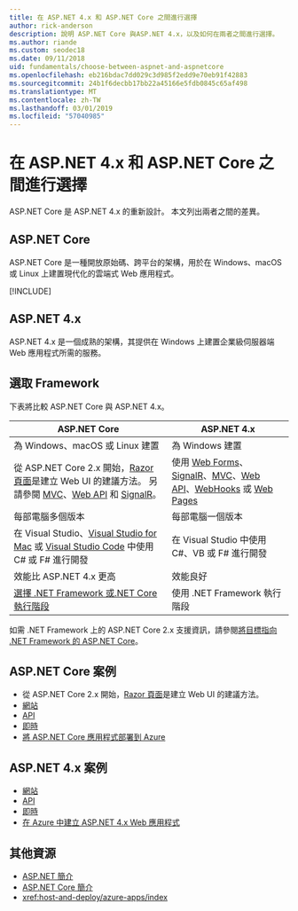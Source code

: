 ```yaml
---
title: 在 ASP.NET 4.x 和 ASP.NET Core 之間進行選擇
author: rick-anderson
description: 說明 ASP.NET Core 與ASP.NET 4.x，以及如何在兩者之間進行選擇。
ms.author: riande
ms.custom: seodec18
ms.date: 09/11/2018
uid: fundamentals/choose-between-aspnet-and-aspnetcore
ms.openlocfilehash: eb216bdac7dd029c3d985f2edd9e70eb91f42883
ms.sourcegitcommit: 24b1f6decbb17bb22a45166e5fdb0845c65af498
ms.translationtype: MT
ms.contentlocale: zh-TW
ms.lasthandoff: 03/01/2019
ms.locfileid: "57040985"
---
```

# <a name="choose-between-aspnet-4x-and-aspnet-core"></a>在 ASP.NET 4.x 和 ASP.NET Core 之間進行選擇

ASP.NET Core 是 ASP.NET 4.x 的重新設計。 本文列出兩者之間的差異。

## <a name="aspnet-core"></a>ASP.NET Core

ASP.NET Core 是一種開放原始碼、跨平台的架構，用於在 Windows、macOS 或 Linux 上建置現代化的雲端式 Web 應用程式。

[!INCLUDE[](~/includes/benefits.md)]

## <a name="aspnet-4x"></a>ASP.NET 4.x

ASP.NET 4.x 是一個成熟的架構，其提供在 Windows 上建置企業級伺服器端 Web 應用程式所需的服務。

## <a name="framework-selection"></a>選取 Framework

下表將比較 ASP.NET Core 與 ASP.NET 4.x。

| ASP.NET Core | ASP.NET 4.x |
|---|---|
|為 Windows、macOS 或 Linux 建置|為 Windows 建置|
|從 ASP.NET Core 2.x 開始，[Razor 頁面](xref:razor-pages/index)是建立 Web UI 的建議方法。 另請參閱 [MVC](xref:mvc/overview)、[Web API](xref:tutorials/first-web-api) 和 [SignalR](xref:signalr/introduction)。|使用 [Web Forms](/aspnet/web-forms)、[SignalR](/aspnet/signalr)、[MVC](/aspnet/mvc)、[Web API](/aspnet/web-api/)、[WebHooks](/aspnet/webhooks/) 或 [Web Pages](/aspnet/web-pages)|
|每部電腦多個版本|每部電腦一個版本|
|在 Visual Studio、[Visual Studio for Mac](https://www.visualstudio.com/vs/visual-studio-mac/) 或 [Visual Studio Code](https://code.visualstudio.com/) 中使用 C# 或 F# 進行開發|在 Visual Studio 中使用 C#、VB 或 F# 進行開發|
|效能比 ASP.NET 4.x 更高|效能良好|
|[選擇 .NET Framework 或.NET Core 執行階段](/dotnet/standard/choosing-core-framework-server)|使用 .NET Framework 執行階段|

如需 .NET Framework 上的 ASP.NET Core 2.x 支援資訊，請參閱[將目標指向 .NET Framework 的 ASP.NET Core](xref:index#target-framework)。

## <a name="aspnet-core-scenarios"></a>ASP.NET Core 案例

* 從 ASP.NET Core 2.x 開始，[Razor 頁面](xref:razor-pages/index)是建立 Web UI 的建議方法。
* [網站](xref:tutorials/first-mvc-app/index)
* [API](xref:tutorials/first-web-api)
* [即時](xref:signalr/index)
* [將 ASP.NET Core 應用程式部署到 Azure](/azure/app-service/app-service-web-get-started-dotnet)

## <a name="aspnet-4x-scenarios"></a>ASP.NET 4.x 案例

* [網站](/aspnet/mvc)
* [API](/aspnet/web-api)
* [即時](/aspnet/signalr)
* [在 Azure 中建立 ASP.NET 4.x Web 應用程式](/azure/app-service/app-service-web-get-started-dotnet-framework)

## <a name="additional-resources"></a>其他資源

* [ASP.NET 簡介](/aspnet/overview)
* [ASP.NET Core 簡介](xref:index)
* <xref:host-and-deploy/azure-apps/index>
